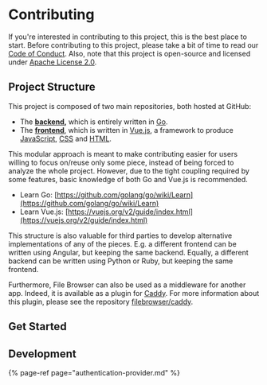 # Contributing

If you're interested in contributing to this project, this is the best place to start. Before contributing to this project, please take a bit of time to read our [Code of Conduct](code-of-conduct.md). Also, note that this project is open-source and licensed under [Apache License 2.0](https://github.com/filebrowser/filebrowser/blob/master/LICENSE).

## Project Structure

This project is composed of two main repositories, both hosted at GitHub:

* The [**backend**](https://github.com/filebrowser/filebrowser)**,** which is entirely written in [Go](https://golang.org/).
* The [**frontend**](https://github.com/filebrowser/frontend), which is written in [Vue.js](https://vuejs.org/), a framework to produce [JavaScript](https://en.wikipedia.org/wiki/JavaScript), [CSS](https://en.wikipedia.org/wiki/Cascading_Style_Sheets) and [HTML](https://www.w3.org/html/).

This modular approach is meant to make contributing easier for users willing to focus on/reuse only some piece, instead of being forced to analyze the whole project. However, due to the tight coupling required by some features, basic knowledge of both Go and Vue.js is recommended.

* Learn Go: [https://github.com/golang/go/wiki/Learn](https://github.com/golang/go/wiki/Learn)
* Learn Vue.js: [https://vuejs.org/v2/guide/index.html](https://vuejs.org/v2/guide/index.html)

This structure is also valuable for third parties to develop alternative implementations of any of the pieces. E.g. a different frontend can be written using Angular, but keeping the same backend. Equally, a different backend can be written using Python or Ruby, but keeping the same frontend.

Furthermore, File Browser can also be used as a middleware for another app. Indeed, it is available as a plugin for [Caddy](https://caddyserver.com/). For more information about this plugin, please see the repository [filebrowser/caddy](https://github.com/filebrowser/caddy).

## Get Started

## Development

{% page-ref page="authentication-provider.md" %}



